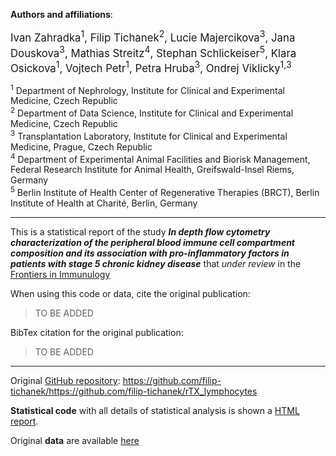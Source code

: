 **Authors and affiliations**:

<div style="font-size: larger;">
Ivan Zahradka<sup>1</sup>, Filip Tichanek<sup>2</sup>, Lucie Majercikova<sup>3</sup>, Jana Douskova<sup>3</sup>, Mathias Streitz<sup>4</sup>, Stephan Schlickeiser<sup>5</sup>, Klara Osickova<sup>1</sup>, Vojtech Petr<sup>1</sup>, Petra Hruba<sup>3</sup>, Ondrej Viklicky<sup>1,3</sup>    
 
 
</div>   
   
     
<sup>1</sup> Department of Nephrology, Institute for Clinical and Experimental Medicine, Czech Republic    
<sup>2</sup> Department of Data Science, Institute for Clinical and Experimental Medicine, Czech Republic    
<sup>3</sup> Transplantation Laboratory, Institute for Clinical and Experimental Medicine, Prague, Czech Republic  
<sup>4</sup> Department of Experimental Animal Facilities and Biorisk Management, Federal Research Institute for Animal Health, Greifswald-Insel Riems, Germany   
<sup>5</sup> Berlin Institute of Health Center of Regenerative Therapies (BRCT), Berlin Institute of Health at Charité, Berlin, Germany   

---------------------------------------------------------------------------------------------------

This is a statistical report of the study ***In depth flow cytometry characterization of the peripheral blood immune cell compartment composition and its association with pro-inflammatory factors in patients with stage 5 chronic kidney disease*** that *under review* in the [Frontiers in Immunulogy](https://www.frontiersin.org/journals/immunology)

When using this code or data, cite the original publication:

> TO BE ADDED

BibTex citation for the original publication:

> TO BE ADDED

---------------------------------------------------------------------------------------------------

Original [GitHub repository](https://github.com/filip-tichanek/rTX_lymphocytes): https://github.com/filip-tichanek/https://github.com/filip-tichanek/rTX_lymphocytes

**Statistical code** with all details of statistical analysis is shown a [HTML report](https://filip-tichanek.github.io/rTX_lymphocytes/).

Original **data** are available [here](https://github.com/filip-tichanek/rTX_lymphocytes/blob/main/data_all.csv)




